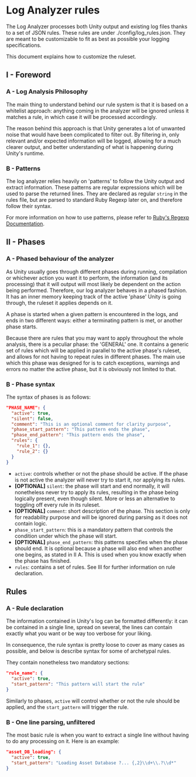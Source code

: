 # Log Analyzer rules

The Log Analyzer processes both Unity output and existing log files thanks to a set of JSON rules. These rules are under ./config/log_rules.json. They are meant to be customizable to fit as best as possible your logging specifications.

This document explains how to customize the ruleset.

## I - Foreword

### A - Log Analysis Philosophy

The main thing to understand behind our rule system is that it is based on a whitelist approach: anything coming in the analyzer will be ignored unless it matches a rule, in which case it will be processed accordingly.

The reason behind this approach is that Unity generates a lot of unwanted noise that would have been complicated to filter out. By filtering in, only relevant and/or expected information will be logged, allowing for a much clearer output, and better understanding of what is happening during Unity's runtime.

### B - Patterns

The log analyzer relies heavily on 'patterns' to follow the Unity output and extract information. These patterns are regular expressions which will be used to parse the returned lines. They are declared as regular `string` in the rules file, but are parsed to standard Ruby Regexp later on, and therefore follow their syntax.

For more information on how to use patterns, please refer to [Ruby's Regexp Documentation](https://ruby-doc.org/core-2.3.1/Regexp.html).

## II - Phases

### A - Phased behaviour of the analyzer

As Unity usually goes through different phases during running, compilation or whichever action you want it to perform, the information (and its processing) that it will output will most likely be dependent on the action being performed.
Therefore, our log analyzer behaves in a phased fashion. It has an inner memory keeping track of the active 'phase' Unity is going through, the ruleset it applies depends on it.

A phase is started when a given pattern is encountered in the logs, and ends in two different ways: either a terminating pattern is met, or another phase starts.

Because there are rules that you may want to apply throughout the whole analysis, there is a peculiar phase: the 'GENERAL' one. It contains a generic set of rules which will be applied in parallel to the active phase's ruleset, and allows for not having to repeat rules in different phases. The main use which this phase was designed for is to catch exceptions, warnings and errors no matter the active phase, but it is obviously not limited to that.

### B - Phase syntax

The syntax of phases is as follows:

```json
"PHASE_NAME": {
  "active": true,
  "silent": false,
  "comment": "This is an optional comment for clarity purpose",
  "phase_start_pattern": "This pattern ends the phase",
  "phase_end_pattern": "This pattern ends the phase",
  "rules": {
    "rule_1": {},
    "rule_2": {}
  }
}
```
* `active`: controls whether or not the phase should be active. If the phase is not active the analyzer will never try to start it, nor applying its rules.
* __[OPTIONAL]__ `silent`: the phase will start and end normally, it will nonetheless never try to apply its rules, resulting in the phase being logically present, even though silent. More or less an alternative to toggling off every rule in its ruleset.
* __[OPTIONAL]__ `comment`: short description of the phase. This section is only for readability purpose and will be ignored during parsing as it does not contain logic.
* `phase_start_pattern`: this is a mandatory pattern that controls the condition under which the phase will start.
* __[OPTIONAL]__ `phase_end_pattern`: this patterns specifies when the phase should end. It is optional because a phase will also end when another one begins, as stated in II A. This is used when you know exactly when the phase has finished.
* `rules`: contains a set of rules. See III for further information on rule declaration.

## Rules

### A - Rule declaration

The information contained in Unity's log can be formatted differently: it can be contained in a single line, spread on several, the lines can contain exactly what you want or be way too verbose for your liking.

In consequence, the rule syntax is pretty loose to cover as many cases as possible, and below is describe syntax for some of archetypal rules.

They contain nonetheless two mandatory sections:

```json
"rule_name": {
  "active": true,
  "start_pattern": "This pattern will start the rule"
}
```
Similarly to phases, `active` will control whether or not the rule should be applied, and the `start_pattern` will trigger the rule.

### B - One line parsing, unfiltered

The most basic rule is when you want to extract a single line without having to do any processing on it. Here is an example:

```json
"asset_DB_loading": {
  "active": true,
  "start_pattern": "Loading Asset Database ?... {,2}\\d+\\.?\\d*"
}
```
